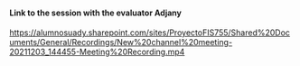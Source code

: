 #### Link to the session with the evaluator Adjany 
https://alumnosuady.sharepoint.com/sites/ProyectoFIS755/Shared%20Documents/General/Recordings/New%20channel%20meeting-20211203_144455-Meeting%20Recording.mp4

